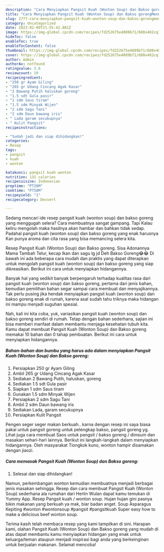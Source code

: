 ```yaml
---
description: "Cara Menyiapkan Pangsit Kuah (Wonton Soup) dan Bakso gorengMenu Sahur"
title: "Cara Menyiapkan Pangsit Kuah (Wonton Soup) dan Bakso gorengMenu Sahur"
slug: 2777-cara-menyiapkan-pangsit-kuah-wonton-soup-dan-bakso-gorengmenu-sahur
category: Uncategorized
date: 2023-02-09T21:55:42.881Z
image: https://img-global.cpcdn.com/recipes/fd252675e4089b71/680x482cq70/pangsit-kuah-wonton-soup-dan-bakso-goreng-foto-resep-utama.jpg
hideToc: false
enableToc: true
enableTocContent: false
thumbnail: https://img-global.cpcdn.com/recipes/fd252675e4089b71/680x482cq70/pangsit-kuah-wonton-soup-dan-bakso-goreng-foto-resep-utama.jpg
cover: https://img-global.cpcdn.com/recipes/fd252675e4089b71/680x482cq70/pangsit-kuah-wonton-soup-dan-bakso-goreng-foto-resep-utama.jpg
author: Admin
authorAv: notfound
ratingvalue: 3.6
reviewcount: 19
recipeingredient:
- "250 gr Ayam Giling"
- "265 gr Udang Cincang Agak Kasar"
- "2 Bawang Putih haluskan goreng"
- "1.5 sdt Gula pasir"
- "1 sdm Saus tiram"
- "1.5 sdm Minyak Wijen"
- "2 sdm Sagu Tani"
- "2 sdm Daun bawang iris"
- " Lada garam secukupnya"
- " Kulit Pangsit"
recipeinstructions:

- "Sudah jadi dan siap dihidangkan!"
categories:
- Resep
tags:
- pangsit
- kuah
- wonton

katakunci: pangsit kuah wonton 
nutrition: 131 calories
recipecuisine: Indonesian
preptime: "PT26M"
cooktime: "PT58M"
recipeyield: "1"
recipecategory: Dessert

---
```



Sedang mencari ide resep pangsit kuah (wonton soup) dan bakso goreng yang menggugah selera? Cara membuatnya sangat gampang. Tapi Kalau keliru mengolah maka hasilnya akan hambar dan bahkan tidak sedap. Padahal pangsit kuah (wonton soup) dan bakso goreng yang enak harusnya Kan punya aroma dan cita rasa yang bisa memancing selera kita.


Resep Pangsit Kuah (Wonton Soup) dan Bakso goreng. Sisa Adonannya Mama Tambah Telur, kecap Ikan dan sagu lg jd Deh Bakso Goreng😂😂 Di bawah ini ada beberapa cara mudah dan praktis yang dapat diterapkan untuk mengolah pangsit kuah (wonton soup) dan bakso goreng yang siap dikreasikan. Berikut ini cara untuk menyiapkan hidangannya.

Banyak hal yang sedikit banyak berpengaruh terhadap kualitas rasa dari pangsit kuah (wonton soup) dan bakso goreng, pertama dari jenis bahan, kemudian pemilihan bahan segar sampai cara membuat dan menyajikannya. Tak perlu pusing jika hendak menyiapkan pangsit kuah (wonton soup) dan bakso goreng enak di rumah, karena asal sudah tahu triknya maka hidangan ini mampu menjadi suguhan spesial.


Nah, kali ini kita coba, yuk, variasikan pangsit kuah (wonton soup) dan bakso goreng sendiri di rumah. Tetap dengan bahan sederhana, sajian ini bisa memberi manfaat dalam membantu menjaga kesehatan tubuh kita. Kamu dapat membuat Pangsit Kuah (Wonton Soup) dan Bakso goreng memakai 10 bahan dan 0 tahap pembuatan. Berikut ini cara untuk menyiapkan hidangannya.

<!--inarticleads1-->

##### Bahan-bahan dan bumbu yang harus ada dalam menyiapkan Pangsit Kuah (Wonton Soup) dan Bakso goreng:

1. Persiapkan 250 gr Ayam Giling
1. Ambil 265 gr Udang Cincang Agak Kasar
1. Sediakan 2 Bawang Putih, haluskan, goreng
1. Sediakan 1.5 sdt Gula pasir
1. Siapkan 1 sdm Saus tiram
1. Gunakan 1.5 sdm Minyak Wijen
1. Persiapkan 2 sdm Sagu Tani
1. Ambil 2 sdm Daun bawang iris
1. Sediakan  Lada, garam secukupnya
1. Persiapkan  Kulit Pangsit


Pengen seger seger makan berkuah.. karna dengan resep ini saya biasa pakai untuk pangsit goreng untuk pelengkap bakso, pangsit goreng yg. Lihat juga cara membuat Saos untuk pangsit / bakso goreng / dimsum dan masakan sehari-hari lainnya. Berikut ini langkah-langkah dalam menyiapkan hidangannya. Oleh masyarakat Tiongkok kuno, wonton hampir disamakan dengan jiaozi. 

<!--inarticleads2-->

##### Cara memasak Pangsit Kuah (Wonton Soup) dan Bakso goreng:


1. Selesai dan siap dihidangkan!

Namun, perkembangan wonton kemudian membuatnya menjadi berbagai jenis masakan sehingga. Resep dan cara membuat Pangsit Kuah (Wonton Soup) sederhana ala rumahan dari Herlin Wulan dapat kamu temukan di Yummy App. Resep Pangsit kuah / wonton soup. Hujan hujan gini pasnya bikin makanan yang berkuah ya mak, biar badan anget. Soup Asparagus Kepiting #wonton #wontonsoup #pangsit #pangsitkuah Super easy how to make a delicious beef wonton soup. 

Terima kasih telah membaca resep yang kami tampilkan di sini. Harapan kami, olahan Pangsit Kuah (Wonton Soup) dan Bakso goreng yang mudah di atas dapat membantu kamu menyiapkan hidangan yang enak untuk keluarga/teman ataupun menjadi inspirasi bagi anda yang berkeinginan untuk berjualan makanan. Selamat mencoba!
